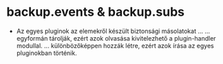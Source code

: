
# backup.events & backup.subs
- Az egyes pluginok az elemekről készült biztonsági másolatokat ...
  ... egyformán tárolják, ezért azok olvasása kivitelezhető a plugin-handler modullal.
  ... különbözőképpen hozzák létre, ezért azok írása az egyes pluginokban történik.
